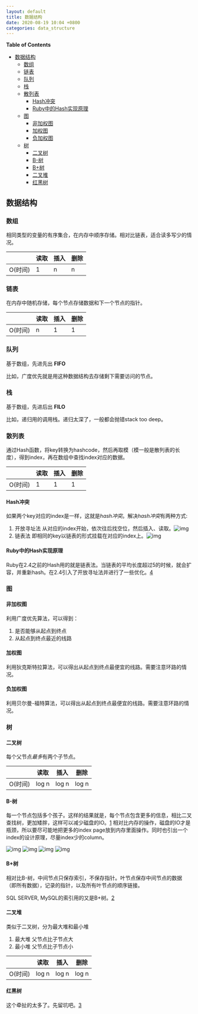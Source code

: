 ```yaml
---
layout: default
title: 数据结构
date: 2020-08-19 10:04 +0800
categories: data_structure
---
```


<!-- START doctoc generated TOC please keep comment here to allow auto update -->
<!-- DON'T EDIT THIS SECTION, INSTEAD RE-RUN doctoc TO UPDATE -->
**Table of Contents**

- [数据结构](#%E6%95%B0%E6%8D%AE%E7%BB%93%E6%9E%84)
  - [数组](#%E6%95%B0%E7%BB%84)
  - [链表](#%E9%93%BE%E8%A1%A8)
  - [队列](#%E9%98%9F%E5%88%97)
  - [栈](#%E6%A0%88)
  - [散列表](#%E6%95%A3%E5%88%97%E8%A1%A8)
    - [Hash冲突](#hash%E5%86%B2%E7%AA%81)
    - [Ruby中的Hash实现原理](#ruby%E4%B8%AD%E7%9A%84hash%E5%AE%9E%E7%8E%B0%E5%8E%9F%E7%90%86)
  - [图](#%E5%9B%BE)
    - [非加权图](#%E9%9D%9E%E5%8A%A0%E6%9D%83%E5%9B%BE)
    - [加权图](#%E5%8A%A0%E6%9D%83%E5%9B%BE)
    - [负加权图](#%E8%B4%9F%E5%8A%A0%E6%9D%83%E5%9B%BE)
  - [树](#%E6%A0%91)
    - [二叉树](#%E4%BA%8C%E5%8F%89%E6%A0%91)
    - [B-树](#b-%E6%A0%91)
    - [B+树](#b%E6%A0%91)
    - [二叉堆](#%E4%BA%8C%E5%8F%89%E5%A0%86)
    - [红黑树](#%E7%BA%A2%E9%BB%91%E6%A0%91)

<!-- END doctoc generated TOC please keep comment here to allow auto update -->


## 数据结构

### 数组

相同类型的变量的有序集合，在内存中顺序存储。相对比链表，适合读多写少的情况。

|   |读取|插入|删除|
|---|---|---|---|
|O(时间)| 1 | n | n |


### 链表

在内存中随机存储，每个节点存储数据和下一个节点的指针。

|   |读取|插入|删除|
|---|---|---|---|
|O(时间)| n | 1 | 1 |


### 队列

基于数组，先进先出 **FIFO**

比如，广度优先就是用这种数据结构去存储剩下需要访问的节点。

### 栈

基于数组，先进后出 **FILO**

比如，递归用的调用栈。递归太深了，一般都会抛错stack too deep。

### 散列表

通过Hash函数，将key转换为hashcode，然后再取模（模一般是散列表的长度），得到index，再在数组中查找index对应的数据。

|   |读取|插入|删除|
|---|---|---|---|
|O(时间)| 1 | 1 | 1 |

#### Hash冲突

如果两个key对应的index是一样，这就是*hash冲突*。解决*hash冲突*有两种方式:

1. 开放寻址法 从对应的index开始，依次往后找空位，然后插入、读取。![img](/images/hash_open_look_addr.png)
2. 链表法 即相同的key以链表的形式挂载在对应的index上。![img](/images/hash_chained_list.png)

#### Ruby中的Hash实现原理

Ruby在2.4之前的Hash用的就是链表法。当链表的平均长度超过5的时候，就会扩容，并重新hash。在2.4引入了开放寻址法并进行了一些优化。[4][4]


### 图

#### 非加权图

利用广度优先算法，可以得到：

1. 是否能够从起点到终点
2. 从起点到终点最近的线路

#### 加权图

利用狄克斯特拉算法，可以得出从起点到终点最便宜的线路。需要注意环路的情况。

#### 负加权图

利用贝尔曼-福特算法，可以得出从起点到终点最便宜的线路。需要注意环路的情况。

### 树

#### 二叉树

每个父节点*最多*有两个子节点。

|   |读取|插入|删除|
|---|---|---|---|
|O(时间)|log n|log n|log n|

#### B-树

每一个节点包括多个孩子。这样的结果就是，每个节点包含更多的信息，相比二叉查找树，更加矮胖，这样可以减少磁盘的IO。[1][1] 相对比内存的操作，磁盘的IO才是瓶颈，所以要尽可能地把更多的index page放到内存里面操作。同时也引出一个index的设计原理，尽量index少的column。

![img](/images/sql_server_clustered_index.png)
![img](/images/sql_server_non_clustered_index.png)
![img](/images/sql_server_non_clustered_index2.png)
![img](/images/sql_server_non_clustered_index3.png)

#### B+树

相对比B-树，中间节点只保存索引，不保存指针。叶节点保存中间节点的数据（即所有数据），记录的指针，以及所有叶节点的顺序链接。

SQL SERVER, MySQL的索引用的又是B+树。[2][2]


#### 二叉堆

类似于二叉树，分为最大堆和最小堆

1. 最大堆 父节点比子节点大
2. 最小堆 父节点比子节点小

|   |读取|插入|删除|
|---|---|---|---|
|O(时间)|log n|log n|log n|


#### 红黑树

这个牵扯的太多了。先留坑吧。[3][3]



[1]: https://zhuanlan.zhihu.com/p/54084335
[2]: https://zhuanlan.zhihu.com/p/54102723
[3]: https://www.jianshu.com/p/e136ec79235c
[4]: https://ruby-china.org/topics/32549
